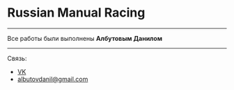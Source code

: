 # Russian Manual Racing
***
Все работы были выполнены **Албутовым Данилом**
***
Связь:
- [VK](https://vk.com/albtv_dnl)
- albutovdanil@gmail.com